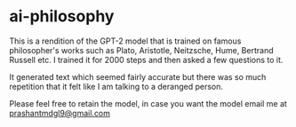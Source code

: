 # ai-philosophy

This is a rendition of the GPT-2 model that is trained on famous philosopher's works such as Plato, Aristotle, Neitzsche, Hume, Bertrand Russell etc.
I trained it for 2000 steps and then asked a few questions to it.

It generated text which seemed fairly accurate but there was so much repetition that it felt like I am talking to a deranged person.

Please feel free to retain the model, in case you want the model email me at prashantmdgl9@gmail.com
